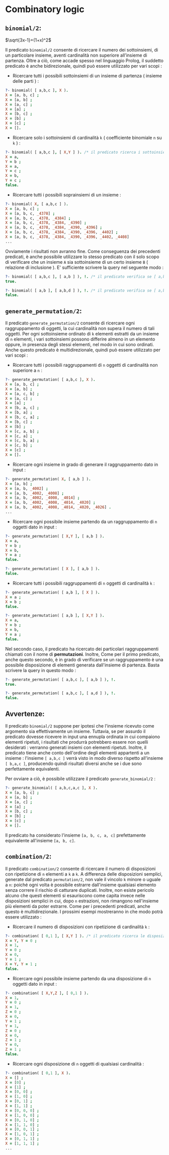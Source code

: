 # Combinatory logic

## ```binomial/2```:

<link rel="stylesheet" href="https://cdnjs.cloudflare.com/ajax/libs/KaTeX/0.5.1/katex.min.css">
$\sqrt{3x-1}+(1+x)^2$

Il predicato ```binomial/2``` consente di ricercare il numero dei sottoinsiemi, di un particolare insieme, aventi cardinalità non superiore all’insieme di partenza. Oltre a ciò, come accade spesso nel linguaggio Prolog, il suddetto predicato è anche bidirezionale, quindi può essere utilizzato per vari scopi :

+ Ricercare tutti i possibili sottoinsiemi di un insieme di partenza ( insieme delle parti ) :

```prolog
?- binomial( [ a,b,c ], X ).
X = [a, b, c] ;
X = [a, b] ;
X = [a, c] ;
X = [a] ;
X = [b, c] ;
X = [b] ;
X = [c] ;
X = [].
```
+ Ricercare solo i sottoinsiemi di cardinalità `k` ( coefficiente binomiale `n` su `k` ) :

```prolog
?- binomial( [ a,b,c ], [ X,Y ] ). /* il predicato ricerca i sottoinsiemi di [ a,b,c ] di cardinalità 2. */
X = a,
Y = b ;
X = a,
Y = c ;
X = b,
Y = c ;
false.
```
+ Ricercare tutti i possibili soprainsiemi di un insieme :

```prolog
?- binomial( X, [ a,b,c ] ).
X = [a, b, c] ;
X = [a, b, c, _4378] ;
X = [a, b, c, _4378, _4384] ;
X = [a, b, c, _4378, _4384, _4390] ;
X = [a, b, c, _4378, _4384, _4390, _4396] ;
X = [a, b, c, _4378, _4384, _4390, _4396, _4402] ;
X = [a, b, c, _4378, _4384, _4390, _4396, _4402, _4408] 
...
```
Ovviamente i risultati non avranno fine. Come conseguenza dei precedenti predicati, è anche possibile utilizzare lo stesso predicato con il solo scopo di verificare che un insieme `A` sia sottoinsieme di un certo insieme `B` ( relazione di inclusione ). E' sufficiente scrivere la query nel seguente modo :

```prolog
?- binomial( [ a,b,c ], [ a,b ] ), !. /* il predicato verifica se [ a,b ] è incluso in [ a,b,c ] */
true.

?- binomial( [ a,b ], [ a,b,d ] ), !. /* il predicato verifica se [ a,b,d ] è incluso in [ a,b ] */
false.
```

## ```generate_permutation/2```:

Il predicato ```generate_permutation/2``` consente di ricercare ogni raggruppamento di oggetti, la cui cardinalità non supera il numero di tali oggetti. Per ogni sottoinsieme ordinato di ```k``` elementi estratti da un insieme di ```n``` elementi, i vari sottoinsiemi possono differire almeno in un elemento oppure, in presenza degli stessi elementi, nel modo in cui sono ordinati. Anche questo predicato è multidirezionale, quindi può essere utilizzato per vari scopi :

+ Ricercare tutti i possibili raggruppamenti di ```n``` oggetti di cardinalità non superiore a ```n``` :

```prolog
?- generate_permutation( [ a,b,c ], X ).
X = [a, b, c] ;
X = [a, b] ;
X = [a, c, b] ;
X = [a, c] ;
X = [a] ;
X = [b, a, c] ;
X = [b, a] ;
X = [b, c, a] ;
X = [b, c] ;
X = [b] ;
X = [c, a, b] ;
X = [c, a] ;
X = [c, b, a] ;
X = [c, b] ;
X = [c] ;
X = [].
```

+ Ricercare ogni insieme in grado di generare il raggruppamento dato in input : 

```prolog
?- generate_permutation( X, [ a,b ] ).
X = [a, b] ;
X = [a, b, _4002] ;
X = [a, b, _4002, _4008] ;
X = [a, b, _4002, _4008, _4014] ;
X = [a, b, _4002, _4008, _4014, _4020] ;
X = [a, b, _4002, _4008, _4014, _4020, _4026] .
...
```

+ Ricercare ogni possibile insieme partendo da un raggruppamento di `n` oggetti dato in input :

```prolog
?- generate_permutation( [ X,Y ], [ a,b ] ).
X = a,
Y = b ;
X = b,
Y = a ;
false.

?- generate_permutation( [ X ], [ a,b ] ).
false.
```

+ Ricercare tutti i possibili raggruppamenti di ```n``` oggetti di cardinalità ```k``` :

```prolog
?- generate_permutation( [ a,b ], [ X ] ).
X = a ;
X = b ;
false.

?- generate_permutation( [ a,b ], [ X,Y ] ).
X = a,
Y = b ;
X = b,
Y = a ;
false.
```

Nel secondo caso, il predicato ha ricercato dei particolari raggruppamenti chiamati con il nome di **permutazioni**. Inoltre, Come per il primo predicato, anche questo secondo, è in grado di verificare se un raggruppamento è una possibile disposizione di elementi generata dall'insieme di partenza. Basta scrivere la query in questo modo :

```prolog
?- generate_permutation( [ a,b,c ], [ a,b ] ), !.
true.

?- generate_permutation( [ a,b,c ], [ a,d ] ), !.
false.
```
## Avvertenze:


Il predicato ```binomial/2``` suppone per ipotesi che l'insieme ricevuto come argomento sia effettivamente un insieme. Tuttavia, se per assurdo il predicato dovesse ricevere in input una ennupla ordinata in cui compaiono elementi ripetuti, i risultati che produrrà potrebbero essere non quelli desiderati : verranno generati insiemi con elementi ripetuti. Inoltre, il predicato tiene anche conto dell'ordine degli elementi appartenti a un insieme : l'insieme `[ a,b,c ]` verrà visto in modo diverso rispetto all'insieme `[ b,a,c ]`, producendo quindi risultati diversi anche se i due sono perfettamente equivalenti.

Per ovviare a ciò, è possibile utilizzare il predicato ```generate_binomial/2``` :

```prolog
?- generate_binomial( [ a,b,c,a,c ], X ).
X = [a, b, c] ;
X = [a, b] ;
X = [a, c] ;
X = [a] ;
X = [b, c] ;
X = [b] ;
X = [c] ;
X = [].
```

Il predicato ha considerato l'insieme `[a, b, c, a, c]` prefettamente equivalente all'insieme `[a, b, c]`.

## ```combination/2```:

Il predicato `combination/2` consente di ricercare il numero di disposizioni con ripetizione di `n` elementi a `k` a `k`. A differenza delle disposizioni semplici, generate dal predicato `permutation/2`, non vale il vincolo `k` minore o uguale a `n`: poiché ogni volta è possibile estrarre dall'insieme qualsiasi elemento senza correre il rischio di catturare duplicati. Inoltre, non esiste pericolo alcuno che questi elementi si esauriscono come capita invece nelle disposizioni semplici in cui, dopo `n` estrazioni, non rimangono nell'insieme più elementi da poter estrarre.
Come per i precedenti predicati, anche questo è multidirezionale. I prossimi esempi mostreranno in che modo potrà essere utilizzato :

+ Ricercare il numero di disposizioni con ripetizione di cardinalità `k` :

```prolog
?- combination( [ 0,1 ], [ X,Y ] ). /* il predicato ricerca le disposizoni di cardinalità 2. */
X = Y, Y = 0 ;
X = 1,
Y = 0 ;
X = 0,
Y = 1 ;
X = Y, Y = 1 ;
false.
```

+ Ricercare ogni possibile insieme partendo da una disposizione di `n` oggetti dato in input :

```prolog
?- combination( [ X,Y,Z ], [ 0,1 ] ).
X = 1,
Y = 0 ;
X = 1,
Z = 0 ;
X = 0,
Y = 1 ;
Y = 1,
Z = 0 ;
X = 0,
Z = 1 ;
Y = 0,
Z = 1 ;
false.
```
+ Ricercare ogni disposizione di `n` oggetti di qualsiasi cardinalità :

```prolog
?- combination( [ 0,1 ], X ).
X = [] ;
X = [0] ;
X = [1] ;
X = [0, 0] ;
X = [1, 0] ;
X = [0, 1] ;
X = [1, 1] ;
X = [0, 0, 0] ;
X = [1, 0, 0] ;
X = [0, 1, 0] ;
X = [1, 1, 0] ;
X = [0, 0, 1] ;
X = [1, 0, 1] ;
X = [0, 1, 1] ;
X = [1, 1, 1] ;
...
```


